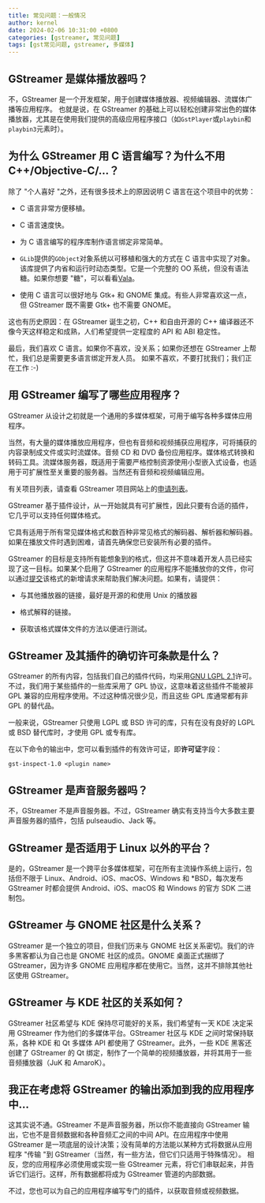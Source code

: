 ```yaml
---
title: 常见问题：一般情况
author: kernel
date: 2024-02-06 10:31:00 +0800
categories: [gstreamer, 常见问题]
tags: [gst常见问题, gstreamer, 多媒体]
---
```


## GStreamer 是媒体播放器吗？

不，GStreamer 是一个开发框架，用于创建媒体播放器、视频编辑器、流媒体广播等应用程序。 也就是说，在 GStreamer 的基础上可以轻松创建非常出色的媒体播放器，尤其是在使用我们提供的高级应用程序接口（如`GstPlayer`或`playbin`和`playbin3`元素时）。

## 为什么 GStreamer 用 C 语言编写？为什么不用 C++/Objective-C/...？

除了 "个人喜好 "之外，还有很多技术上的原因说明 C 语言在这个项目中的优势：

-   C 语言非常方便移植。
    
-   C 语言速度快。
    
-   为 C 语言编写的程序库制作语言绑定非常简单。
    
-   `GLib`提供的`GObject`对象系统以可移植和强大的方式在 C 语言中实现了对象。该库提供了内省和运行时动态类型。它是一个完整的 OO 系统，但没有语法糖。如果你想要 "糖"，可以看看[Vala](https://live.gnome.org/Vala)。
    
-   使用 C 语言可以很好地与 Gtk+ 和 GNOME 集成。有些人非常喜欢这一点，但 GStreamer 既不需要 Gtk+ 也不需要 GNOME。
    

这也有历史原因：在 GStreamer 诞生之初，C++ 和自由开源的 C++ 编译器还不像今天这样稳定和成熟，人们希望提供一定程度的 API 和 ABI 稳定性。

最后，我们喜欢 C 语言。如果你不喜欢，没关系；如果你还想在 GStreamer 上帮忙，我们总是需要更多语言绑定开发人员。 如果不喜欢，不要打扰我们；我们正在工作 :-)

## 用 GStreamer 编写了哪些应用程序？

GStreamer 从设计之初就是一个通用的多媒体框架，可用于编写各种多媒体应用程序。

当然，有大量的媒体播放应用程序，但也有音频和视频捕获应用程序，可将捕获的内容录制成文件或实时流媒体。音频 CD 和 DVD 备份应用程序。媒体格式转换和转码工具。流媒体服务器，既适用于需要严格控制资源使用小型嵌入式设备，也适用于可扩展性至关重要的服务器。当然还有音频和视频编辑应用。

有关项目列表，请查看 GStreamer 项目网站上的[申请列表](https://gstreamer.freedesktop.org/apps/)。

GStreamer 基于插件设计，从一开始就具有可扩展性，因此只要有合适的插件，它几乎可以支持任何媒体格式。

它具有适用于所有常见媒体格式和数百种非常见格式的解码器、解析器和解码器。如果在播放文件时遇到困难，请首先确保您已安装所有必要的插件。

GStreamer 的目标是支持所有能想象到的格式，但这并不意味着开发人员已经实现了这一目标。如果某个启用了 GStreamer 的应用程序不能播放你的文件，你可以通过[提交](https://gitlab.freedesktop.org/gstreamer)该格式的新增请求来帮助我们解决问题。如果有，请提供：

-   与其他播放器的链接，最好是开源的和使用 Unix 的播放器
    
-   格式解释的链接。
    
-   获取该格式媒体文件的方法以便进行测试。
    

## GStreamer 及其插件的确切许可条款是什么？

GStreamer 的所有内容，包括我们自己的插件代码，均采用[GNU LGPL 2.1](https://www.gnu.org/licenses/lgpl-2.1.html)许可。不过，我们用于某些插件的一些库采用了 GPL 协议，这意味着这些插件不能被非 GPL 兼容的应用程序使用。不过这种情况很少见，而且这些 GPL 库通常都有非 GPL 的替代品。

一般来说，GStreamer 只使用 LGPL 或 BSD 许可的库，只有在没有良好的 LGPL 或 BSD 替代库时，才使用 GPL 或专有库。

在以下命令的输出中，您可以看到插件的有效许可证，即**许可证**字段：

```shell
gst-inspect-1.0 <plugin name>
```

## GStreamer 是声音服务器吗？

不，GStreamer 不是声音服务器。不过，GStreamer 确实有支持当今大多数主要声音服务器的插件，包括 pulseaudio、Jack 等。

## GStreamer 是否适用于 Linux 以外的平台？

是的，GStreamer 是一个跨平台多媒体框架，可在所有主流操作系统上运行，包括但不限于 Linux、Android、iOS、macOS、Windows 和 \*BSD，每次发布 GStreamer 时都会提供 Android、iOS、macOS 和 Windows 的官方 SDK 二进制包。

## GStreamer 与 GNOME 社区是什么关系？

GStreamer 是一个独立的项目，但我们历来与 GNOME 社区关系密切。我们的许多黑客都认为自己也是 GNOME 社区的成员。GNOME 桌面正式捆绑了 GStreamer，因为许多 GNOME 应用程序都在使用它。当然，这并不排除其他社区使用 GStreamer。

## GStreamer 与 KDE 社区的关系如何？

GStreamer 社区希望与 KDE 保持尽可能好的关系，我们希望有一天 KDE 决定采用 GStreamer 作为他们的多媒体平台。GStreamer 社区与 KDE 之间时常保持联系，各种 KDE 和 Qt 多媒体 API 都使用了 GStreamer。此外，一些 KDE 黑客还创建了 GStreamer 的 Qt 绑定，制作了一个简单的视频播放器，并将其用于一些音频播放器（JuK 和 AmaroK）。

## 我正在考虑将 GStreamer 的输出添加到我的应用程序中...

这其实说不通。GStreamer 不是声音服务器，所以你不能直接向 GStreamer 输出，它也不是音频数据和各种音频汇之间的中间 API。在应用程序中使用 GStreamer 是一项底层的设计决策；没有简单的方法能以某种方式将数据从应用程序 "传输 "到 GStreamer（当然，有一些方法，但它们只适用于特殊情况）。 相反，您的应用程序必须使用或实现一些 GStreamer 元素，将它们串联起来，并告诉它们运行。这样，所有数据都将成为 GStreamer 管道的内部数据。

不过，您也可以为自己的应用程序编写专门的插件，以获取音频或视频数据。
